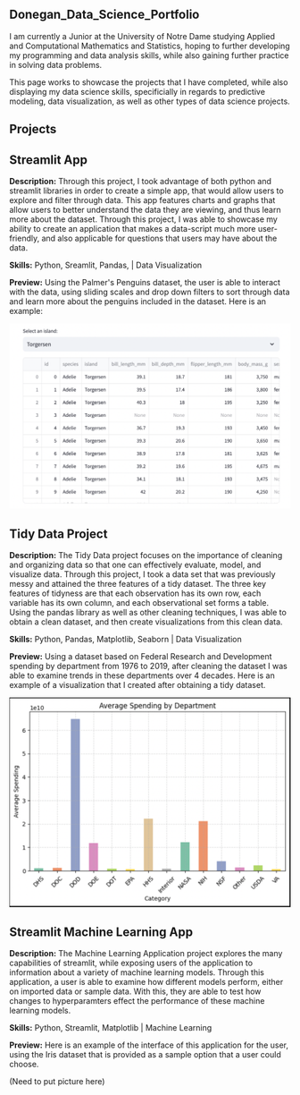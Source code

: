 ## Donegan_Data_Science_Portfolio
I am currently a Junior at the University of Notre Dame studying Applied and Computational Mathematics and Statistics, hoping to further developing my programming and data analysis skills, while also gaining further practice in solving data problems. 

This page works to showcase the projects that I have completed, while also displaying my data science skills, specificially in regards to predictive modeling, data visualization, as well as other types of data science projects.

## Projects

## Streamlit App

**Description:** Through this project, I took advantage of both python and streamlit libraries in order to create a simple app, that would allow users to explore and filter through data. This app features charts and graphs that allow users to better understand the data they are viewing, and thus learn more about the dataset. Through this project, I was able to showcase my ability to create an application that makes a data-script much more user-friendly, and also applicable for questions that users may have about the data.

**Skills:** Python, Sreamlit, Pandas, | Data Visualization


**Preview:** Using the Palmer's Penguins dataset, the user is able to interact with the data, using sliding scales and drop down filters to sort through data and learn more about the penguins included in the dataset. Here is an example: 

![](<Screen Shot 2025-03-17 at 10.05.48 PM.png>)





## Tidy Data Project

**Description:** The Tidy Data project focuses on the importance of cleaning and organizing data so that one can effectively evaluate, model, and visualize data. Through this project, I took a data set that was previously messy and attained the three features of a tidy dataset. The three key features of tidyness are that each observation has its own row, each variable has its own column, and each observational set forms a table. Using the pandas library as well as other cleaning techniques, I was able to obtain a clean dataset, and then create visualizations from this clean data.

**Skills:** Python, Pandas, Matplotlib, Seaborn | Data Visualization

**Preview:** Using a dataset based on Federal Research and Development spending by department from 1976 to 2019, after cleaning the dataset I was able to examine trends in these departments over 4 decades. Here is an example of a visualization that I created after obtaining a tidy dataset.

![](<TidyData-Project/Screen Shot 2025-03-17 at 9.43.41 PM.png>)


## Streamlit Machine Learning App

**Description:** The Machine Learning Application project explores the many capabilities of streamlit, while exposing users of the application to information about a variety of machine learning models. Through this application, a user is able to examine how different models perform, either on imported data or sample data. With this, they are able to test how changes to hyperparamters effect the performance of these machine learning models.

**Skills:** Python, Streamlit, Matplotlib | Machine Learning

**Preview:** Here is an example of the interface of this application for the user, using the Iris dataset that is provided as a sample option that a user could choose.

(Need to put picture here)



